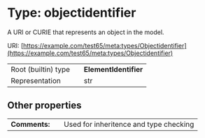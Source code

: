 
# Type: objectidentifier


A URI or CURIE that represents an object in the model.

URI: [https://example.com/test65/meta:types/Objectidentifier](https://example.com/test65/meta:types/Objectidentifier)

|  |  |  |
| --- | --- | --- |
| Root (builtin) type | | **ElementIdentifier** |
| Representation | | str |

## Other properties

|  |  |  |
| --- | --- | --- |
| **Comments:** | | Used for inheritence and type checking |

